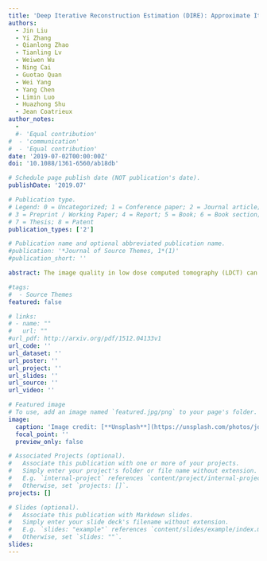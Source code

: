 ```yaml
---
title: 'Deep Iterative Reconstruction Estimation (DIRE): Approximate Iterative Reconstruction Estimation for Low-dose CT Imaging'
authors:
  - Jin Liu
  - Yi Zhang
  - Qianlong Zhao
  - Tianling Lv
  - Weiwen Wu
  - Ning Cai
  - Guotao Quan
  - Wei Yang
  - Yang Chen
  - Limin Luo
  - Huazhong Shu
  - Jean Coatrieux
author_notes:
  -
  #- 'Equal contribution'
#  - 'communication'
#  - 'Equal contribution'
date: '2019-07-02T00:00:00Z'
doi: '10.1088/1361-6560/ab18db'

# Schedule page publish date (NOT publication's date).
publishDate: '2019.07'

# Publication type.
# Legend: 0 = Uncategorized; 1 = Conference paper; 2 = Journal article;
# 3 = Preprint / Working Paper; 4 = Report; 5 = Book; 6 = Book section;
# 7 = Thesis; 8 = Patent
publication_types: ['2']

# Publication name and optional abbreviated publication name.
#publication: '*Journal of Source Themes, 1*(1)'
#publication_short: ''

abstract: The image quality in low dose computed tomography (LDCT) can be severely degraded by amplified mottle noise and streak artifacts. Although the iterative reconstruction (IR) algorithms bring sound improvements, their high computation cost remains a major inconvenient. In this work, a deep iterative reconstruction estimation (DIRE) strategy is developed to estimate IR images from LDCT analytic reconstructions images. Within this DIRE strategy, a 3D residual convolutional network (3D ResNet) architecture is proposed. Experiments on several simulated and real datasets as well as comparisons with state-of-the-art methods demonstrate that the proposed approach is effective in providing improved LDCT images.

#tags:
#  - Source Themes
featured: false

# links:
# - name: ""
#   url: ""
#url_pdf: http://arxiv.org/pdf/1512.04133v1
url_code: ''
url_dataset: ''
url_poster: ''
url_project: ''
url_slides: ''
url_source: ''
url_video: ''

# Featured image
# To use, add an image named `featured.jpg/png` to your page's folder.
image:
  caption: 'Image credit: [**Unsplash**](https://unsplash.com/photos/jdD8gXaTZsc)'
  focal_point: ''
  preview_only: false

# Associated Projects (optional).
#   Associate this publication with one or more of your projects.
#   Simply enter your project's folder or file name without extension.
#   E.g. `internal-project` references `content/project/internal-project/index.md`.
#   Otherwise, set `projects: []`.
projects: []

# Slides (optional).
#   Associate this publication with Markdown slides.
#   Simply enter your slide deck's filename without extension.
#   E.g. `slides: "example"` references `content/slides/example/index.md`.
#   Otherwise, set `slides: ""`.
slides:
---
```

